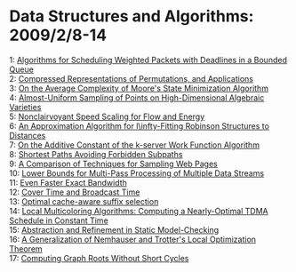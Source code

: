 # Data Structures and Algorithms: 2009/2/8-14  
1: [Algorithms for Scheduling Weighted Packets with Deadlines in a Bounded  Queue](https://doi.org/10.48550/arXiv.0807.2694)  
2: [Compressed Representations of Permutations, and Applications](https://doi.org/10.48550/arXiv.0902.1038)  
3: [On the Average Complexity of Moore's State Minimization Algorithm](https://doi.org/10.48550/arXiv.0902.1048)  
4: [Almost-Uniform Sampling of Points on High-Dimensional Algebraic  Varieties](https://doi.org/10.48550/arXiv.0902.1254)  
5: [Nonclairvoyant Speed Scaling for Flow and Energy](https://doi.org/10.48550/arXiv.0902.1260)  
6: [An Approximation Algorithm for l\infty-Fitting Robinson Structures to  Distances](https://doi.org/10.48550/arXiv.0902.1261)  
7: [On the Additive Constant of the k-server Work Function Algorithm](https://doi.org/10.48550/arXiv.0902.1378)  
8: [Shortest Paths Avoiding Forbidden Subpaths](https://doi.org/10.48550/arXiv.0807.0807)  
9: [A Comparison of Techniques for Sampling Web Pages](https://doi.org/10.48550/arXiv.0902.1604)  
10: [Lower Bounds for Multi-Pass Processing of Multiple Data Streams](https://doi.org/10.48550/arXiv.0902.1605)  
11: [Even Faster Exact Bandwidth](https://doi.org/10.48550/arXiv.0902.1661)  
12: [Cover Time and Broadcast Time](https://doi.org/10.48550/arXiv.0902.1735)  
13: [Optimal cache-aware suffix selection](https://doi.org/10.48550/arXiv.0902.1737)  
14: [Local Multicoloring Algorithms: Computing a Nearly-Optimal TDMA Schedule  in Constant Time](https://doi.org/10.48550/arXiv.0902.1868)  
15: [Abstraction and Refinement in Static Model-Checking](https://doi.org/10.48550/arXiv.0902.1871)  
16: [A Generalization of Nemhauser and Trotter's Local Optimization Theorem](https://doi.org/10.48550/arXiv.0902.2149)  
17: [Computing Graph Roots Without Short Cycles](https://doi.org/10.48550/arXiv.0902.2150)  